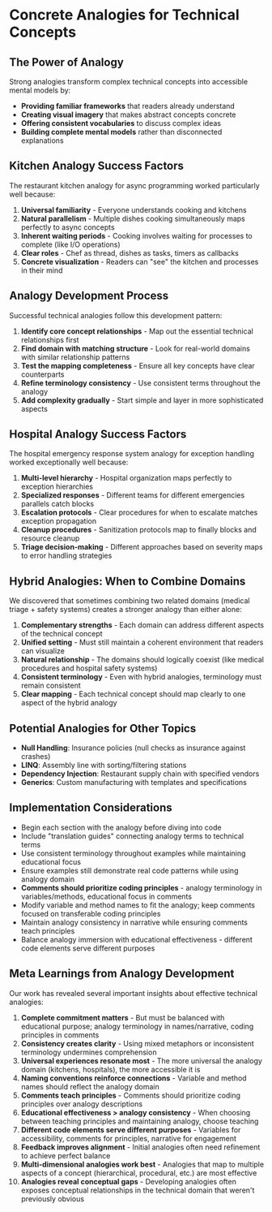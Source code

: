# Concrete Analogies for Technical Concepts

## The Power of Analogy

Strong analogies transform complex technical concepts into accessible mental models by:

- **Providing familiar frameworks** that readers already understand
- **Creating visual imagery** that makes abstract concepts concrete
- **Offering consistent vocabularies** to discuss complex ideas
- **Building complete mental models** rather than disconnected explanations

## Kitchen Analogy Success Factors

The restaurant kitchen analogy for async programming worked particularly well because:

1. **Universal familiarity** - Everyone understands cooking and kitchens
2. **Natural parallelism** - Multiple dishes cooking simultaneously maps perfectly to async concepts
3. **Inherent waiting periods** - Cooking involves waiting for processes to complete (like I/O operations)
4. **Clear roles** - Chef as thread, dishes as tasks, timers as callbacks
5. **Concrete visualization** - Readers can "see" the kitchen and processes in their mind

## Analogy Development Process

Successful technical analogies follow this development pattern:

1. **Identify core concept relationships** - Map out the essential technical relationships first
2. **Find domain with matching structure** - Look for real-world domains with similar relationship patterns
3. **Test the mapping completeness** - Ensure all key concepts have clear counterparts
4. **Refine terminology consistency** - Use consistent terms throughout the analogy
5. **Add complexity gradually** - Start simple and layer in more sophisticated aspects

## Hospital Analogy Success Factors

The hospital emergency response system analogy for exception handling worked exceptionally well because:

1. **Multi-level hierarchy** - Hospital organization maps perfectly to exception hierarchies
2. **Specialized responses** - Different teams for different emergencies parallels catch blocks
3. **Escalation protocols** - Clear procedures for when to escalate matches exception propagation
4. **Cleanup procedures** - Sanitization protocols map to finally blocks and resource cleanup
5. **Triage decision-making** - Different approaches based on severity maps to error handling strategies

## Hybrid Analogies: When to Combine Domains

We discovered that sometimes combining two related domains (medical triage + safety systems) creates a stronger analogy than either alone:

1. **Complementary strengths** - Each domain can address different aspects of the technical concept
2. **Unified setting** - Must still maintain a coherent environment that readers can visualize
3. **Natural relationship** - The domains should logically coexist (like medical procedures and hospital safety systems)
4. **Consistent terminology** - Even with hybrid analogies, terminology must remain consistent
5. **Clear mapping** - Each technical concept should map clearly to one aspect of the hybrid analogy

## Potential Analogies for Other Topics

- **Null Handling**: Insurance policies (null checks as insurance against crashes)
- **LINQ**: Assembly line with sorting/filtering stations
- **Dependency Injection**: Restaurant supply chain with specified vendors
- **Generics**: Custom manufacturing with templates and specifications

## Implementation Considerations

- Begin each section with the analogy before diving into code
- Include "translation guides" connecting analogy terms to technical terms
- Use consistent terminology throughout examples while maintaining educational focus
- Ensure examples still demonstrate real code patterns while using analogy domain
- **Comments should prioritize coding principles** - analogy terminology in variables/methods, educational focus in comments
- Modify variable and method names to fit the analogy; keep comments focused on transferable coding principles
- Maintain analogy consistency in narrative while ensuring comments teach principles
- Balance analogy immersion with educational effectiveness - different code elements serve different purposes

## Meta Learnings from Analogy Development

Our work has revealed several important insights about effective technical analogies:

1. **Complete commitment matters** - But must be balanced with educational purpose; analogy terminology in names/narrative, coding principles in comments
2. **Consistency creates clarity** - Using mixed metaphors or inconsistent terminology undermines comprehension
3. **Universal experiences resonate most** - The more universal the analogy domain (kitchens, hospitals), the more accessible it is
4. **Naming conventions reinforce connections** - Variable and method names should reflect the analogy domain
5. **Comments teach principles** - Comments should prioritize coding principles over analogy descriptions
6. **Educational effectiveness > analogy consistency** - When choosing between teaching principles and maintaining analogy, choose teaching
7. **Different code elements serve different purposes** - Variables for accessibility, comments for principles, narrative for engagement
8. **Feedback improves alignment** - Initial analogies often need refinement to achieve perfect balance
9. **Multi-dimensional analogies work best** - Analogies that map to multiple aspects of a concept (hierarchical, procedural, etc.) are most effective
10. **Analogies reveal conceptual gaps** - Developing analogies often exposes conceptual relationships in the technical domain that weren't previously obvious